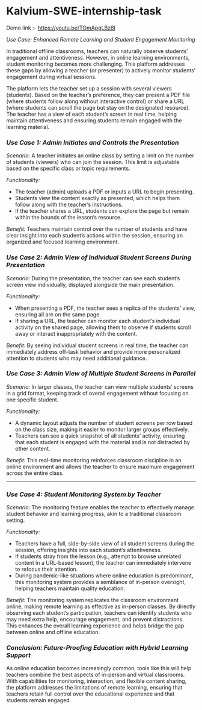# Kalvium-SWE-internship-task

Demo link :- https://youtu.be/TOmApgLBz8I

*Use Case: Enhanced Remote Learning and Student Engagement Monitoring*

In traditional offline classrooms, teachers can naturally observe students’ engagement and attentiveness. However, in online learning environments, student monitoring becomes more challenging. This platform addresses these gaps by allowing a teacher (or presenter) to actively monitor students' engagement during virtual sessions. 

The platform lets the teacher set up a session with several viewers (students). Based on the teacher’s preference, they can present a PDF file (where students follow along without interactive control) or share a URL (where students can scroll the page but stay on the designated resource). The teacher has a view of each student’s screen in real time, helping maintain attentiveness and ensuring students remain engaged with the learning material.



### *Use Case 1: Admin Initiates and Controls the Presentation*

*Scenario:* A teacher initiates an online class by setting a limit on the number of students (viewers) who can join the session. This limit is adjustable based on the specific class or topic requirements.

*Functionality:*
- The teacher (admin) uploads a PDF or inputs a URL to begin presenting.
- Students view the content exactly as presented, which helps them follow along with the teacher’s instructions.
- If the teacher shares a URL, students can explore the page but remain within the bounds of the lesson’s resource.

*Benefit:* Teachers maintain control over the number of students and have clear insight into each student’s actions within the session, ensuring an organized and focused learning environment.



### *Use Case 2: Admin View of Individual Student Screens During Presentation*

*Scenario:* During the presentation, the teacher can see each student’s screen view individually, displayed alongside the main presentation. 

*Functionality:*
- When presenting a PDF, the teacher sees a replica of the students’ view, ensuring all are on the same page.
- If sharing a URL, the teacher can monitor each student’s individual activity on the shared page, allowing them to observe if students scroll away or interact inappropriately with the content.

*Benefit:* By seeing individual student screens in real time, the teacher can immediately address off-task behavior and provide more personalized attention to students who may need additional guidance.



### *Use Case 3: Admin View of Multiple Student Screens in Parallel*

*Scenario:* In larger classes, the teacher can view multiple students’ screens in a grid format, keeping track of overall engagement without focusing on one specific student.

*Functionality:*
- A dynamic layout adjusts the number of student screens per row based on the class size, making it easier to monitor larger groups effectively.
- Teachers can see a quick snapshot of all students’ activity, ensuring that each student is engaged with the material and is not distracted by other content.

*Benefit:* This real-time monitoring reinforces classroom discipline in an online environment and allows the teacher to ensure maximum engagement across the entire class.

---

### *Use Case 4: Student Monitoring System by Teacher*

*Scenario:* The monitoring feature enables the teacher to effectively manage student behavior and learning progress, akin to a traditional classroom setting.

*Functionality:*
- Teachers have a full, side-by-side view of all student screens during the session, offering insights into each student’s attentiveness.
- If students stray from the lesson (e.g., attempt to browse unrelated content in a URL-based lesson), the teacher can immediately intervene to refocus their attention.
- During pandemic-like situations where online education is predominant, this monitoring system provides a semblance of in-person oversight, helping teachers maintain quality education.

*Benefit:* The monitoring system replicates the classroom environment online, making remote learning as effective as in-person classes. By directly observing each student’s participation, teachers can identify students who may need extra help, encourage engagement, and prevent distractions. This enhances the overall learning experience and helps bridge the gap between online and offline education.



### *Conclusion: Future-Proofing Education with Hybrid Learning Support*

As online education becomes increasingly common, tools like this will help teachers combine the best aspects of in-person and virtual classrooms. With capabilities for monitoring, interaction, and flexible content sharing, the platform addresses the limitations of remote learning, ensuring that teachers retain full control over the educational experience and that students remain engaged.
